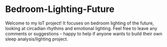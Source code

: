 # Bedroom-Lighting-Future
Welcome to my IoT project! It focuses on bedroom lighting of the future, looking at circadian rhythms and emotional lighting.
Feel free to leave any comments or suggestions - happy to help if anyone wants to build their own sleep analysis/lighting project.
